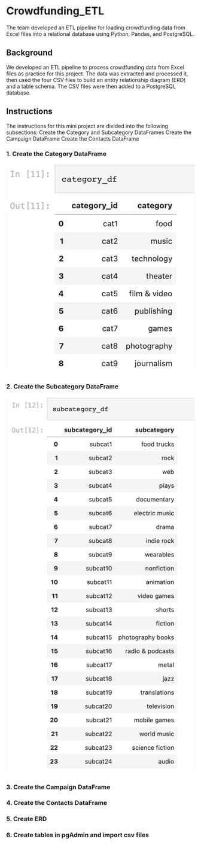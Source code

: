 # Crowdfunding_ETL
The team developed an ETL pipeline for loading crowdfunding data from Excel files into a relational database using Python, Pandas, and PostgreSQL. 

## Background 

We developed an ETL pipeline to process crowdfunding data from Excel files as practice for this project. The data was extracted and processed it, then used the four CSV files to build an entity relationship diagram (ERD) and a table schema. The CSV files were then added to a PostgreSQL database.

## Instructions

The instructions for this mini project are divided into the following subsections:
Create the Category and Subcategory DataFrames
Create the Campaign DataFrame
Create the Contacts DataFrame

### 1. Create the Category DataFrame
![DF_category](Images/df_category.png)
### 2. Create the Subcategory DataFrame
![DF_subcategory](Images/df_subcategory.png)
### 3. Create the Campaign DataFrame 

### 4. Create the Contacts DataFrame

### 5. Create ERD

### 6. Create tables in pgAdmin and import csv files
